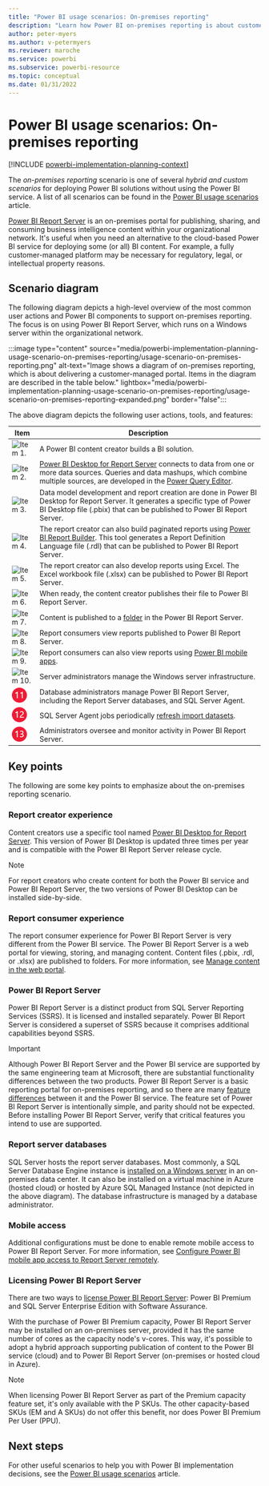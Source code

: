 ```yaml
---
title: "Power BI usage scenarios: On-premises reporting"
description: "Learn how Power BI on-premises reporting is about customer-managed reporting."
author: peter-myers
ms.author: v-petermyers
ms.reviewer: maroche
ms.service: powerbi
ms.subservice: powerbi-resource
ms.topic: conceptual
ms.date: 01/31/2022
---
```


# Power BI usage scenarios: On-premises reporting

[!INCLUDE [powerbi-implementation-planning-context](includes/powerbi-implementation-planning-context.md)]

The *on-premises reporting* scenario is one of several *hybrid and custom scenarios* for deploying Power BI solutions without using the Power BI service. A list of all scenarios can be found in the [Power BI usage scenarios](powerbi-implementation-planning-usage-scenario-overview.md) article.

[Power BI Report Server](../report-server/get-started.md) is an on-premises portal for publishing, sharing, and consuming business intelligence content within your organizational network. It's useful when you need an alternative to the cloud-based Power BI service for deploying some (or all) BI content. For example, a fully customer-managed platform may be necessary for regulatory, legal, or intellectual property reasons.

## Scenario diagram

The following diagram depicts a high-level overview of the most common user actions and Power BI components to support on-premises reporting. The focus is on using Power BI Report Server, which runs on a Windows server within the organizational network.

:::image type="content" source="media/powerbi-implementation-planning-usage-scenario-on-premises-reporting/usage-scenario-on-premises-reporting.png" alt-text="Image shows a diagram of on-premises reporting, which is about delivering a customer-managed portal. Items in the diagram are described in the table below." lightbox="media/powerbi-implementation-planning-usage-scenario-on-premises-reporting/usage-scenario-on-premises-reporting-expanded.png" border="false":::

The above diagram depicts the following user actions, tools, and features:

| **Item** | **Description** |
| --- | --- |
| ![Item 1.](media/common/icon-01-red-30x30.png) | A Power BI content creator builds a BI solution. |
| ![Item 2.](media/common/icon-02-red-30x30.png) | [Power BI Desktop for Report Server](../report-server/install-powerbi-desktop.md) connects to data from one or more data sources. Queries and data mashups, which combine multiple sources, are developed in the [Power Query Editor](/power-query/power-query-what-is-power-query). |
| ![Item 3.](media/common/icon-03-red-30x30.png) | Data model development and report creation are done in Power BI Desktop for Report Server. It generates a specific type of Power BI Desktop file (.pbix) that can be published to Power BI Report Server. |
| ![Item 4.](media/common/icon-04-red-30x30.png) | The report creator can also build paginated reports using [Power BI Report Builder](../paginated-reports/report-builder-power-bi.md). This tool generates a Report Definition Language file (.rdl) that can be published to Power BI Report Server. |
| ![Item 5.](media/common/icon-05-red-30x30.png) | The report creator can also develop reports using Excel. The Excel workbook file (.xlsx) can be published to Power BI Report Server. |
| ![Item 6.](media/common/icon-06-red-30x30.png) | When ready, the content creator publishes their file to Power BI Report Server. |
| ![Item 7.](media/common/icon-07-red-30x30.png) | Content is published to a [folder](../report-server/getting-around.md) in the Power BI Report Server. |
| ![Item 8.](media/common/icon-08-red-30x30.png) | Report consumers view reports published to Power BI Report Server. |
| ![Item 9.](media/common/icon-09-red-30x30.png) | Report consumers can also view reports using [Power BI mobile apps](../consumer/mobile/mobile-apps-for-mobile-devices.md). |
| ![Item 10.](media/common/icon-10-red-30x30.png) | Server administrators manage the Windows server infrastructure. |
| ![Item 11.](media/common/icon-11-red-30x30.png) | Database administrators manage Power BI Report Server, including the Report Server databases, and SQL Server Agent. |
| ![Item 12.](media/common/icon-12-red-30x30.png) | SQL Server Agent jobs periodically [refresh import datasets](../report-server/configure-scheduled-refresh.md). |
| ![Item 13.](media/common/icon-13-red-30x30.png) | Administrators oversee and monitor activity in Power BI Report Server. |

## Key points

The following are some key points to emphasize about the on-premises reporting scenario.

### Report creator experience

Content creators use a specific tool named [Power BI Desktop for Report Server](https://powerbi.microsoft.com/report-server/). This version of Power BI Desktop is updated three times per year and is compatible with the Power BI Report Server release cycle.

> [!NOTE]
> For report creators who create content for both the Power BI service and Power BI Report Server, the two versions of Power BI Desktop can be installed side-by-side.

### Report consumer experience

The report consumer experience for Power BI Report Server is very different from the Power BI service. The Power BI Report Server is a web portal for viewing, storing, and managing content. Content files (.pbix, .rdl, or .xlsx) are published to folders. For more information, see [Manage content in the web portal](../report-server/getting-around.md).

### Power BI Report Server

Power BI Report Server is a distinct product from SQL Server Reporting Services (SSRS). It is licensed and installed separately. Power BI Report Server is considered a superset of SSRS because it comprises additional capabilities beyond SSRS.

> [!IMPORTANT]
> Although Power BI Report Server and the Power BI service are supported by the same engineering team at Microsoft, there are substantial functionality differences between the two products. Power BI Report Server is a basic reporting portal for on-premises reporting, and so there are many [feature differences](../report-server/compare-report-server-service.md) between it and the Power BI service. The feature set of Power BI Report Server is intentionally simple, and parity should not be expected. Before installing Power BI Report Server, verify that critical features you intend to use are supported.

### Report server databases

SQL Server hosts the report server databases. Most commonly, a SQL Server Database Engine instance is [installed on a Windows server](../report-server/system-requirements.md#database-server-version-requirements) in an on-premises data center. It can also be installed on a virtual machine in Azure (hosted cloud) or hosted by Azure SQL Managed Instance (not depicted in the above diagram). The database infrastructure is managed by a database administrator.

### Mobile access

Additional configurations must be done to enable remote mobile access to Power BI Report Server. For more information, see [Configure Power BI mobile app access to Report Server remotely](../report-server/configure-powerbi-mobile-apps-remote.md).

### Licensing Power BI Report Server

There are two ways to [license Power BI Report Server](../report-server/get-started.md#licensing-power-bi-report-server): Power BI Premium and SQL Server Enterprise Edition with Software Assurance.

With the purchase of Power BI Premium capacity, Power BI Report Server may be installed on an on-premises server, provided it has the same number of cores as the capacity node's v-cores. This way, it's possible to adopt a hybrid approach supporting publication of content to the Power BI service (cloud) and to Power BI Report Server (on-premises or hosted cloud in Azure).

> [!NOTE]
> When licensing Power BI Report Server as part of the Premium capacity feature set, it's only available with the P SKUs. The other capacity-based SKUs (EM and A SKUs) do not offer this benefit, nor does Power BI Premium Per User (PPU).

## Next steps

For other useful scenarios to help you with Power BI implementation decisions, see the [Power BI usage scenarios](powerbi-implementation-planning-usage-scenario-overview.md) article.
